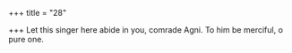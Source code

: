 +++
title = "28"

+++
Let this singer here abide in you, comrade Agni.
To him be merciful, o pure one.